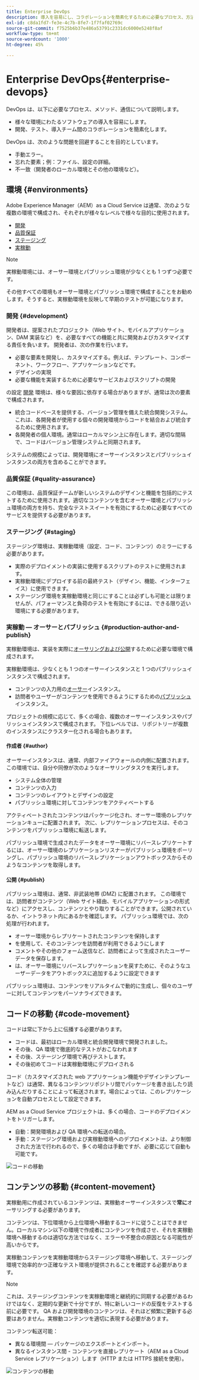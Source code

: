 ```yaml
---
title: Enterprise DevOps
description: 導入を容易にし、コラボレーションを簡素化するために必要なプロセス、方法、コミュニケーションについて説明します。
exl-id: c8da1fd7-fe3e-4c7b-8fe7-1f7faf02769c
source-git-commit: f7525b6b37e486a53791c2331dc6000e5248f8af
workflow-type: tm+mt
source-wordcount: '1000'
ht-degree: 45%

---
```


# Enterprise DevOps{#enterprise-devops}

DevOps は、以下に必要なプロセス、メソッド、通信について説明します。

* 様々な環境にわたるソフトウェアの導入を容易にします。
* 開発、テスト、導入チーム間のコラボレーションを簡素化します。

DevOps は、次のような問題を回避することを目的としています。

* 手動エラー。
* 忘れた要素；例：ファイル、設定の詳細。
* 不一致（開発者のローカル環境とその他の環境など）。

## 環境 {#environments}

Adobe Experience Manager（AEM）as a Cloud Service は通常、次のような複数の環境で構成され、それぞれが様々なレベルで様々な目的に使用されます。

* [開発](#development)
* [品質保証](#quality-assurance)
* [ステージング](#staging)
* [実稼動](#production-author-and-publish)

>[!NOTE]
>
>実稼動環境には、オーサー環境とパブリッシュ環境が少なくとも 1 つずつ必要です。
>
>その他すべての環境もオーサー環境とパブリッシュ環境で構成することをお勧めします。そうすると、実稼動環境を反映して早期のテストが可能になります。

### 開発 {#development}

開発者は、提案されたプロジェクト（Web サイト、モバイルアプリケーション、DAM 実装など）を、必要なすべての機能と共に開発およびカスタマイズする責任を負います。 開発者は、次の作業を行います。

* 必要な要素を開発し、カスタマイズする。例えば、テンプレート、コンポーネント、ワークフロー、アプリケーションなどです。
* デザインの実現
* 必要な機能を実装するために必要なサービスおよびスクリプトの開発

の設定 [開発](/help/implementing/developing/introduction/development-guidelines.md) 環境は、様々な要因に依存する場合がありますが、通常は次の要素で構成されます。

* 統合コードベースを提供する、バージョン管理を備えた統合開発システム。 これは、各開発者が使用する個々の開発環境からコードを結合および統合するために使用されます。
* 各開発者の個人環境。通常はローカルマシン上に存在します。適切な間隔で、コードはバージョン管理システムと同期されます。

システムの規模によっては、開発環境にオーサーインスタンスとパブリッシュインスタンスの両方を含めることができます。

### 品質保証 {#quality-assurance}

この環境は、品質保証チームが新しいシステムのデザインと機能を包括的にテストするために使用されます。適切なコンテンツを含むオーサー環境とパブリッシュ環境の両方を持ち、完全なテストスイートを有効にするために必要なすべてのサービスを提供する必要があります。

### ステージング {#staging}

ステージング環境は、実稼動環境（設定、コード、コンテンツ）のミラーにする必要があります。

* 実際のデプロイメントの実装に使用するスクリプトのテストに使用されます。
* 実稼動環境にデプロイする前の最終テスト（デザイン、機能、インターフェイス）に使用できます。
* ステージング環境を実稼動環境と同じにすることは必ずしも可能とは限りませんが、パフォーマンスと負荷のテストを有効にするには、できる限り近い環境にする必要があります。

### 実稼動 — オーサーとパブリッシュ {#production-author-and-publish}

実稼動環境は、実装を実際に[オーサリングおよび公開](/help/sites-cloud/authoring/getting-started/concepts.md)するために必要な環境で構成されます。

実稼動環境は、少なくとも 1 つのオーサーインスタンスと 1 つのパブリッシュインスタンスで構成されます。

* コンテンツの入力用の[オーサー](#author)インスタンス。
* 訪問者やユーザーがコンテンツを使用できるようにするための[パブリッシュ](#publish)インスタンス。

プロジェクトの規模に応じて、多くの場合、複数のオーサーインスタンスやパブリッシュインスタンスで構成されます。 下位レベルでは、リポジトリーが複数のインスタンスにクラスター化される場合もあります。

#### 作成者 {#author}

オーサーインスタンスは、通常、内部ファイアウォールの内側に配置されます。 この環境では、自分や同僚が次のようなオーサリングタスクを実行します。

* システム全体の管理
* コンテンツの入力
* コンテンツのレイアウトとデザインの設定
* パブリッシュ環境に対してコンテンツをアクティベートする

アクティベートされたコンテンツはパッケージ化され、オーサー環境のレプリケーションキューに配置されます。 次に、レプリケーションプロセスは、そのコンテンツをパブリッシュ環境に転送します。

パブリッシュ環境で生成されたデータをオーサー環境にリバースレプリケートするには、オーサー環境のレプリケーションリスナーがパブリッシュ環境をポーリングし、パブリッシュ環境のリバースレプリケーションアウトボックスからそのようなコンテンツを取得します。

#### 公開 {#publish}

パブリッシュ環境は、通常、非武装地帯 (DMZ) に配置されます。 この環境では、訪問者がコンテンツ（Web サイト経由、モバイルアプリケーションの形式など）にアクセスし、コンテンツとやり取りすることができます。公開されているか、イントラネット内にあるかを確認します。 パブリッシュ環境では、次の処理が行われます。

* オーサー環境からレプリケートされたコンテンツを保持します
* を使用して、そのコンテンツを訪問者が利用できるようにします
* コメントやその他のフォーム送信など、訪問者によって生成されたユーザーデータを保存します。
* は、オーサー環境にリバースレプリケーションを戻すために、そのようなユーザーデータをアウトボックスに追加するように設定できます

パブリッシュ環境は、コンテンツをリアルタイムで動的に生成し、個々のユーザーに対してコンテンツをパーソナライズできます。

## コードの移動 {#code-movement}

コードは常に下から上に伝播する必要があります。

* コードは、最初はローカル環境と統合開発環境で開発されました。
* その後、QA 環境で徹底的なテストがおこなわれます
* その後、ステージング環境で再びテストします。
* その後初めてコードは実稼動環境にデプロイされる

コード（カスタマイズされた web アプリケーション機能やデザインテンプレートなど）は通常、異なるコンテンツリポジトリ間でパッケージを書き出したり読み込んだりすることによって転送されます。場合によっては、このレプリケーションを自動プロセスとして設定できます。

AEM as a Cloud Service プロジェクトは、多くの場合、コードのデプロイメントをトリガーします。

* 自動：開発環境および QA 環境への転送の場合。
* 手動：ステージング環境および実稼動環境へのデプロイメントは、より制御された方法で行われるので、多くの場合は手動ですが、必要に応じて自動も可能です。

![コードの移動](assets/code-movement.png)

## コンテンツの移動 {#content-movement}

実稼動用に作成されているコンテンツは、実稼動オーサーインスタンスで&#x200B;**常に**&#x200B;オーサリングする必要があります。

コンテンツは、下位環境から上位環境へ移動するコードに従うことはできません。ローカルマシン以下の環境で作成者にコンテンツを作成させ、それを実稼動環境へ移動するのは適切な方法ではなく、エラーや不整合の原因となる可能性が高いからです。

実稼動コンテンツを実稼動環境からステージング環境へ移動して、ステージング環境で効率的かつ正確なテスト環境が提供されることを確認する必要があります。

>[!NOTE]
>
>これは、ステージングコンテンツを実稼動環境と継続的に同期する必要があるわけではなく、定期的な更新で十分ですが、特に新しいコードの反復をテストする前に必要です。 QA および開発環境のコンテンツは、それほど頻繁に更新する必要はありません。実稼動コンテンツを適切に表現する必要があります。

コンテンツ転送可能：

* 異なる環境間 — パッケージのエクスポートとインポート。
* 異なるインスタンス間 - コンテンツを直接レプリケート（AEM as a Cloud Service レプリケーション）します（HTTP または HTTPS 接続を使用）。

![コンテンツの移動](assets/content-movement.png)
